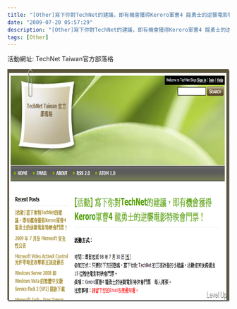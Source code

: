 ```yaml
---
title: "[Other]寫下你對TechNet的建議，即有機會獲得Keroro軍曹4 龍勇士的逆襲電影特映會門票！"
date: "2009-07-20 05:57:29"
description: "[Other]寫下你對TechNet的建議，即有機會獲得Keroro軍曹4 龍勇士的逆襲電影特映會門票！"
tags: [Other]
---
```


<p>活動網址: TechNet Taiwan官方部落格</a></p><p><a rel="lightbox" href="http://files.dotblogs.com.tw/larrynung/0907/TechNetKeroro4_FC8A/image_2.png"><img style="border-bottom: 0px; border-left: 0px; display: inline; border-top: 0px; border-right: 0px" title="image" border="0" alt="image" width="822" height="529" src="\images\posts\9594\image_thumb.png" /></p>
